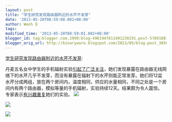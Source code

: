 ```yaml
---
layout: post
title: "学生研究发现路由器附近的水芹不发芽"
date: '2013-05-20T08:59:00.001+08:00'
author: Wenh Q
tags:
modified_time: '2013-05-20T08:59:01.882+08:00'
blogger_id: tag:blogger.com,1999:blog-4961947611491238191.post-5789188148425361000
blogger_orig_url: http://binaryware.blogspot.com/2013/05/blog-post_3856.html
---
```


[学生研究发现路由器附近的水芹不发芽](http://www.oschina.net/news/40641/garden-cress-wont-germinate-near-routers):

丹麦五名女中学生的手机辐射实验[引起了广泛关注](http://www.dr.dk/Nyheder/Indland/2013/05/16/131324.htm)，她们发现暴露在路由器无线网络下的水芹几乎不发芽，而没有暴露在辐射下的水芹则能正常发芽。她们将12盆水芹分成两组，放在两个房间内，温度相同，供应的水量相同，不同之处是一个房间内有两个路由器，模拟等量的手机辐射，实验持续12天。结果颇为令人震惊。专家表示[有兴趣重复](http://science.slashdot.org/story/13/05/17/1930226/9th-grade-science-experiment-garden-cress-wont-germinate-near-routers)她们的实验。
![](http://static.oschina.net/uploads/img/201305/20075137_j1re.jpg)

![](http://static.oschina.net/uploads/img/201305/20075137_8ck5.jpg)

![](http://static.oschina.net/uploads/img/201305/20075137_Q1vK.jpg)
